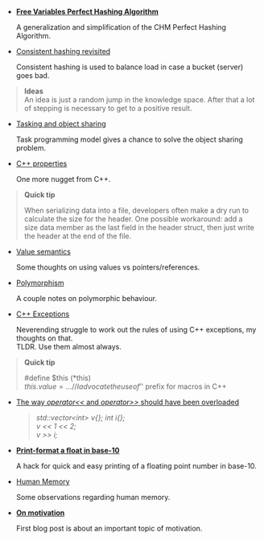 

  * [**Free Variables Perfect Hashing Algorithm**](perfect-hashing.html)

    A generalization and simplification of the CHM Perfect Hashing Algorithm.


  * [Consistent hashing revisited](random-probing.html)

    Consistent hashing is used to balance load in case a bucket (server) goes bad.

>   __Ideas__  
>   An idea is just a random jump in the knowledge space. After that a lot of stepping is 
>   necessary to get to a positive result.


  * [Tasking and object sharing](tasking.html)
    
    Task programming model gives a chance to solve the object sharing problem.


  * [C++ properties](cpp-property.html)

    One more nugget from C++.


>   __Quick tip__   
>
>   When serializing data into a file, developers often make a dry run to calculate
>   the size for the header. One possible workaround: add a size data member as the
>   last field in the header struct, then just write the header at the end of the file.


  * [Value semantics](values.html)

    Some thoughts on using values vs pointers/references.


  * [Polymorphism](polymorphism.html)
    
    A couple notes on polymorphic behaviour.


  * [C++ Exceptions](exceptions.html)

    Neverending struggle to work out the rules of using C++ exceptions, my thoughts on that.  
    TLDR. Use them almost always.


>   __Quick tip__  
>
>   #define $this (\*this)  
>   $this.value = ... //I advocate the use of '$' prefix for macros in C++


  * [The way *operator&lt;&lt;* and *operator&gt;&gt;* should have been overloaded](vector-push.html)

    >*std::vector&lt;int&gt; v{}; int i{};*  
    >*v << 1 << 2;*  
    >*v >> i;*


  * [**Print-format a float in base-10**](print-fp.html)
  
    A hack for quick and easy printing of a floating point number in base-10.

  * [Human Memory](memory.html)

    Some observations regarding human memory.

  * [**On motivation**](motivation.html)
  
    First blog post is about an important topic of motivation.



